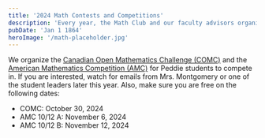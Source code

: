 ```yaml
---
title: '2024 Math Contests and Competitions'
description: 'Every year, the Math Club and our faculty advisors organize multiple math contests for Peddie students to compete in.'
pubDate: 'Jan 1 1864'
heroImage: '/math-placeholder.jpg'
---
```


We organize the [Canadian Open Mathematics Challenge (COMC)](https://cms.math.ca/competitions/comc/comc2024/) and the [American Mathematics Competition (AMC)](https://maa.org/student-programs/amc/) for Peddie students to compete in. If you are interested, watch for emails from Mrs. Montgomery or one of the student leaders later this year. Also, make sure you are free on the following dates:
 * COMC: October 30, 2024
 * AMC 10/12 A: November 6, 2024
 * AMC 10/12 B: November 12, 2024

